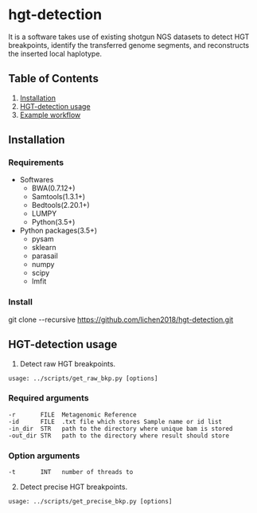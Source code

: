 # hgt-detection
It is a software takes use of existing shotgun NGS datasets to detect HGT breakpoints, identify the transferred genome segments, and reconstructs the inserted local haplotype.
## Table of Contents
1. [Installation](#readme)
2. [HGT-detection usage](#readme)
3. [Example workflow](#readme)
## Installation
### Requirements
- Softwares
  - BWA(0.7.12+)
  - Samtools(1.3.1+)
  - Bedtools(2.20.1+)
  - LUMPY
  - Python(3.5+)
- Python packages(3.5+)
  - pysam
  - sklearn
  - parasail
  - numpy
  - scipy
  - lmfit
### Install
git clone --recursive https://github.com/lichen2018/hgt-detection.git
## HGT-detection usage
1. Detect raw HGT breakpoints.
```
usage: ../scripts/get_raw_bkp.py [options]
```
### Required arguments
  ```
  -r       FILE  Metagenomic Reference
  -id      FILE  .txt file which stores Sample name or id list
  -in_dir  STR   path to the directory where unique bam is stored
  -out_dir STR   path to the directory where result should store
  ```
### Option arguments
  ```
  -t       INT   number of threads to 
  ```
2. Detect precise HGT breakpoints.
```
usage: ../scripts/get_precise_bkp.py [options]
```

